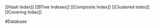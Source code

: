 
[[Hash Index]]
[[BTree Indexes]]
[[Composite Index]]
[[Clustered index]]
[[Covering Index]]


#Database 